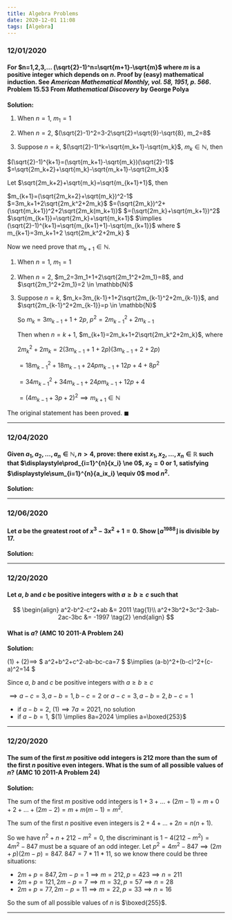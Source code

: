 ```yaml
---
title: Algebra Problems
date: 2020-12-01 11:08
tags: [Algebra]
---
```


### 12/01/2020

#### For $n=1,2,3,... (\sqrt{2}-1)^n=\sqrt{m+1}-\sqrt{m}$ where $m$ is a positive integer which depends on $n$. Proof by (easy) mathematical induction. See *American Mathematical Monthly, vol. 58, 1951, p. 566*. Problem 15.53 From *Mathematical Discovery* by George Polya

**Solution:**

1. When $n=1$, $m_1=1$

2. When $n=2$, $(\sqrt{2}-1)^2=3-2\sqrt{2}=\sqrt{9}-\sqrt{8}, m_2=8$

3. Suppose $n=k$, $(\sqrt{2}-1)^k=\sqrt{m_k+1}-\sqrt{m_k}$, $m_k \in \mathbb{N}$, then

$(\sqrt{2}-1)^{k+1}=(\sqrt{m_k+1}-\sqrt{m_k})(\sqrt{2}-1)$
$=\sqrt{2m_k+2}+\sqrt{m_k}-\sqrt{m_k+1}-\sqrt{2m_k}$

Let $\sqrt{2m_k+2}+\sqrt{m_k}=\sqrt{m_{k+1}+1}$, then

$m_{k+1}=(\sqrt{2m_k+2}+\sqrt{m_k})^2-1$
$=3m_k+1+2\sqrt{2m_k^2+2m_k}$
$=(\sqrt{2m_k})^2+(\sqrt{m_k+1})^2+2\sqrt{2m_k(m_k+1)}$
$=(\sqrt{2m_k}+\sqrt{m_k+1})^2$
$\sqrt{m_{k+1}}=\sqrt{2m_k}+\sqrt{m_k+1}$
$\implies (\sqrt{2}-1)^{k+1}=\sqrt{m_{k+1}+1}-\sqrt{m_{k+1}}$
where $ m_{k+1}=3m_k+1+2 \sqrt{2m_k^2+2m_k} $

Now we need prove that $m_{k+1} \in \mathbb{N}$.

1. When $n=1$, $m_1=1$

2. When $n=2$, $m_2=3m_1+1+2\sqrt{2m_1^2+2m_1}=8$, and $\sqrt{2m_1^2+2m_1}=2 \in \mathbb{N}$

3. Suppose $n=k$, $m_k=3m_{k-1}+1+2\sqrt{2m_{k-1}^2+2m_{k-1}}$, and $\sqrt{2m_{k-1}^2+2m_{k-1}}=p \in \mathbb{N}$

   So $m_k=3m_{k-1}+1+2p$, $p^2=2m_{k-1}^2+2m_{k-1}$

   Then when $n=k+1$, $m_{k+1}=2m_k+1+2\sqrt{2m_k^2+2m_k}$, where

   $2m_k^2+2m_k=2(3m_{k-1}+1+2p)(3m_{k-1}+2+2p)$

   $=18m_{k-1}^2+18m_{k-1}+24pm_{k-1}+12p+4+8p^2$

   $=34m_{k-1}^2+34m_{k-1}+24pm_{k-1}+12p+4$

   $=(4m_{k-1}+3p+2)^2 \implies m_{k+1} \in \mathbb{N}$

The original statement has been proved. $\blacksquare$

---

### 12/04/2020

#### Given $a_1,a_2,...,a_n \in \mathbb{N}, n>4$, prove: there exist $x_1,x_2,...,x_n \in \mathbb{R}$ such that $\displaystyle\prod_{i=1}^{n}{x_i} \ne 0$, $x_2=0$ or $1$, satisfying $\displaystyle\sum_{i=1}^{n}{a_ix_i} \equiv 0$ mod $n^2.$

**Solution:**

---

### 12/06/2020

#### Let $a$ be the greatest root of $x^3-3x^2+1=0$. Show $\lfloor {a^{1988}} \rfloor$ is divisible by $17.$

**Solution:**

---

### 12/20/2020

#### Let $a$, $b$ and $c$ be positive integers with $a \ge b \ge c$ such that
$$
\begin{align}
a^2-b^2-c^2+ab &= 2011 \tag{1}\\
a^2+3b^2+3c^2-3ab-2ac-3bc &= -1997 \tag{2}
\end{align}
$$
#### What is $a?$ (AMC 10 2011-A Problem 24)

**Solution:**

$(1) + (2) \implies$
$ a^2+b^2+c^2-ab-bc-ca=7 $
$\implies (a-b)^2+(b-c)^2+(c-a)^2=14 $

Since $a$, $b$ and $c$ be positive integers with $a \ge b \ge c$

$\implies a-c=3, a-b=1, b-c=2$ or $a-c=3, a-b=2, b-c=1$

* if $a-b=2$, $(1) \implies 7a=2021$, no solution
* if $a-b=1$, $(1) \implies 8a=2024 \implies a=\boxed{253}$

---

### 12/20/2020

#### The sum of the first $m$ positive odd integers is 212 more than the sum of the first $n$ positive even integers. What is the sum of all possible values of $n?$ (AMC 10 2011-A Problem 24)

**Solution:**

The sum of the first $m$ positive odd integers is $1+3+...+(2m-1)=m+0+2+...+(2m-2)=m+m(m-1)=m^2$.

The sum of the first $n$ positive even integers is $2+4+...+2n=n(n+1)$.

So we have $n^2+n+212-m^2=0$, the discriminant is $1-4(212-m^2)=4m^2-847$ must be a square of an odd integer. Let $p^2=4m^2-847 \implies (2m+p)(2m-p)=847$. $847=7*11*11$, so we know there could be three situations:

* $2m+p=847, 2m-p=1 \implies m=212, p=423 \implies n=211$
* $2m+p=121, 2m-p=7 \implies m=32, p=57 \implies n=28$
* $2m+p=77, 2m-p=11 \implies m=22, p=33 \implies n=16$

So the sum of all possible values of $n$ is $\boxed{255}$.

---

